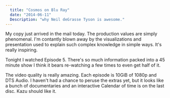```yaml
---
  title: "Cosmos on Blu Ray"
  date: "2014-06-11"
  Description: "why Neil deGrasse Tyson is awesome."
---
```

My copy just arrived in the mail today. The production values are
simply phenomenal. I'm contantly blown away by the visualizations and
presentation used to explain such complex knowledge in simple ways. It's
really inspiring.

Tonight I watched Episode 5. There's so much information packed into a 45
minute show I think it bears re-watching a few times to even get half
of it.

The video quality is really amazing. Each episode is 10GiB of 1080p and
DTS Audio. I haven't had a chance to peruse the extras yet, but it looks
like a bunch of documentaries and an interactive Calendar of time is on
the last disc. Kazu should like it.
